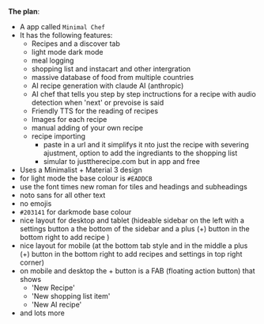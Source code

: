 **The plan**: 
- A app called `Minimal Chef`
- It has the following features:
	- Recipes and a discover tab
	- light mode dark mode
	- meal logging
	- shopping list and instacart and other intergration
	- massive database of food from multiple countries
	- AI recipe generation with claude AI (anthropic)
	- AI chef that tells you step by step inctructions for a recipe with audio detection when 'next' or prevoise is said
	- Friendly TTS for the reading of recipes
	- Images for each recipe
	- manual adding of your own recipe
	- recipe importing 
		- paste in a url and it simplifys it nto just the recipe with severing ajustment, option to add the ingrediants to the shopping list
		- simular to justtherecipe.com but in app and free
- Uses a Minimalist + Material 3 design
- for light mode the base colour is `#EADDCB`
- use the font times new roman for tiles and headings and subheadings
- noto sans for all other text
- no emojis
- `#203141` for darkmode base colour
- nice layout for desktop and tablet (hideable sidebar on the left with a settings button a the bottom of the sidebar and a plus (+) button in the bottom right to add recipe )
- nice layout for mobile (at the bottom tab style and in the middle a plus (+) button in the bottom right to add recipes and settings in top right corner)
- on mobile and desktop the + button is a FAB (floating action button) that shows
	- 'New Recipe'
	- 'New shopping list item'
	- 'New AI recipe'
- and lots more
